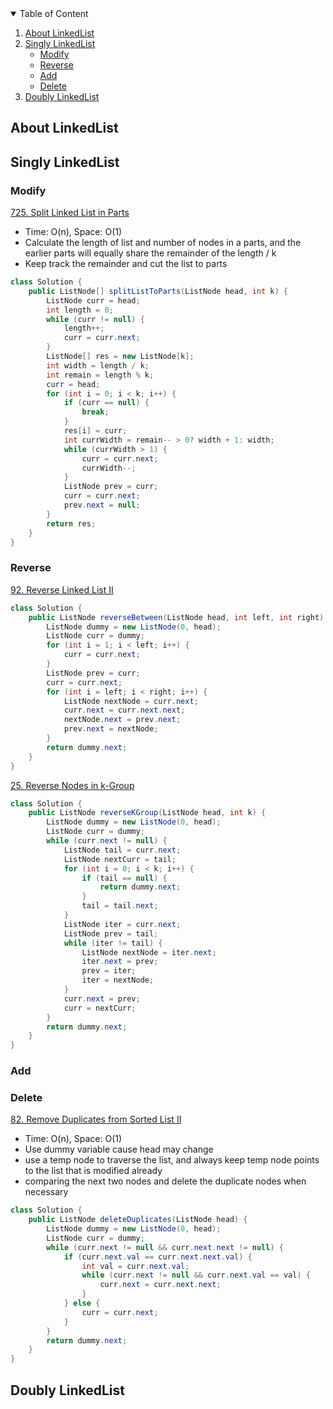 <details open="open">
  <summary>Table of Content</summary>
  <ol>
    <li>
      <a href="#about-linkedlist">About LinkedList</a>
    </li>
    <li>
      <a href="#singly-linkedlist">Singly LinkedList</a>
      <ul>
          <li><a href="#modify">Modify</a></li>
          <li><a href="#modify">Reverse</a></li>
          <li><a href="#modify">Add</a></li>
          <li><a href="#modify">Delete</a></li>
      </ul>
    </li>
    <li>
    <a href="#doubly-linkedlist">Doubly LinkedList</a>
    </li>
  </ol>
</details>

## About LinkedList

## Singly LinkedList
### Modify
[725. Split Linked List in Parts](https://leetcode-cn.com/problems/split-linked-list-in-parts/)
* Time: O(n), Space: O(1)
* Calculate the length of list and number of nodes in a parts, and the earlier parts will equally share the remainder of the length / k
* Keep track the remainder and cut the list to parts
```java
class Solution {
    public ListNode[] splitListToParts(ListNode head, int k) {
        ListNode curr = head;
        int length = 0;
        while (curr != null) {
            length++;
            curr = curr.next;
        }
        ListNode[] res = new ListNode[k];
        int width = length / k;
        int remain = length % k;
        curr = head;
        for (int i = 0; i < k; i++) {
            if (curr == null) {
                break;
            }
            res[i] = curr;
            int currWidth = remain-- > 0? width + 1: width;
            while (currWidth > 1) {
                curr = curr.next;
                currWidth--;
            }
            ListNode prev = curr;
            curr = curr.next;
            prev.next = null;
        }
        return res;
    }
}
```
### Reverse
[92. Reverse Linked List II](https://leetcode-cn.com/problems/reverse-linked-list-ii/)
```java
class Solution {
    public ListNode reverseBetween(ListNode head, int left, int right) {
        ListNode dummy = new ListNode(0, head);
        ListNode curr = dummy;
        for (int i = 1; i < left; i++) {
            curr = curr.next;
        }
        ListNode prev = curr;
        curr = curr.next;
        for (int i = left; i < right; i++) {
            ListNode nextNode = curr.next;
            curr.next = curr.next.next;
            nextNode.next = prev.next;
            prev.next = nextNode;
        }
        return dummy.next;
    }
}
```
[25. Reverse Nodes in k-Group](https://leetcode-cn.com/problems/reverse-nodes-in-k-group/)
```java
class Solution {
    public ListNode reverseKGroup(ListNode head, int k) {
        ListNode dummy = new ListNode(0, head);
        ListNode curr = dummy;
        while (curr.next != null) {
            ListNode tail = curr.next;
            ListNode nextCurr = tail;
            for (int i = 0; i < k; i++) {
                if (tail == null) {
                    return dummy.next;
                }
                tail = tail.next;
            }
            ListNode iter = curr.next;
            ListNode prev = tail;
            while (iter != tail) {
                ListNode nextNode = iter.next;
                iter.next = prev;
                prev = iter;
                iter = nextNode;
            }
            curr.next = prev;
            curr = nextCurr;
        }
        return dummy.next;
    }
}
```
### Add
### Delete
[82. Remove Duplicates from Sorted List II](https://leetcode-cn.com/problems/remove-duplicates-from-sorted-list-ii/)
* Time: O(n), Space: O(1)
* Use dummy variable cause head may change
* use a temp node to traverse the list, and always keep temp node points to the list that is modified already
* comparing the next two nodes and delete the duplicate nodes when necessary
```java
class Solution {
    public ListNode deleteDuplicates(ListNode head) {
        ListNode dummy = new ListNode(0, head);
        ListNode curr = dummy;
        while (curr.next != null && curr.next.next != null) {
            if (curr.next.val == curr.next.next.val) {
                int val = curr.next.val;
                while (curr.next != null && curr.next.val == val) {
                    curr.next = curr.next.next;
                }
            } else {
                curr = curr.next;
            }
        }
        return dummy.next;
    }
}
```



## Doubly LinkedList
